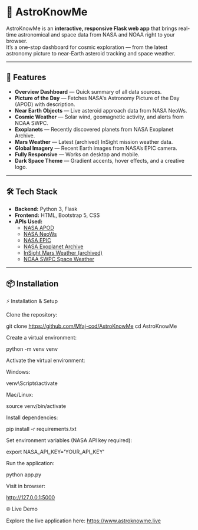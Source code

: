 # 🚀 AstroKnowMe

AstroKnowMe is an **interactive, responsive Flask web app** that brings real-time astronomical and space data from NASA and NOAA right to your browser.  
It’s a one-stop dashboard for cosmic exploration — from the latest astronomy picture to near-Earth asteroid tracking and space weather.

---

## 🌌 Features

- **Overview Dashboard** — Quick summary of all data sources.
- **Picture of the Day** — Fetches NASA's Astronomy Picture of the Day (APOD) with description.
- **Near Earth Objects** — Live asteroid approach data from NASA NeoWs.
- **Cosmic Weather** — Solar wind, geomagnetic activity, and alerts from NOAA SWPC.
- **Exoplanets** — Recently discovered planets from NASA Exoplanet Archive.
- **Mars Weather** — Latest (archived) InSight mission weather data.
- **Global Imagery** — Recent Earth images from NASA’s EPIC camera.
- **Fully Responsive** — Works on desktop and mobile.
- **Dark Space Theme** — Gradient accents, hover effects, and a creative logo.

---

## 🛠 Tech Stack

- **Backend:** Python 3, Flask
- **Frontend:** HTML, Bootstrap 5, CSS
- **APIs Used:**
  - [NASA APOD](https://api.nasa.gov/)
  - [NASA NeoWs](https://api.nasa.gov/)
  - [NASA EPIC](https://epic.gsfc.nasa.gov/)
  - [NASA Exoplanet Archive](https://exoplanetarchive.ipac.caltech.edu/)
  - [InSight Mars Weather (archived)](https://api.maas2.apollorion.com/)
  - [NOAA SWPC Space Weather](https://services.swpc.noaa.gov/)

---

## 📦 Installation
⚡ Installation & Setup

Clone the repository:

git clone https://github.com/Mfaj-cod/AstroKnowMe
cd AstroKnowMe

Create a virtual environment:

python -m venv venv


Activate the virtual environment:

Windows:

venv\Scripts\activate


Mac/Linux:

source venv/bin/activate


Install dependencies:

pip install -r requirements.txt


Set environment variables (NASA API key required):

export NASA_API_KEY='YOUR_API_KEY'


Run the application:

python app.py


Visit in browser:

http://127.0.0.1:5000

🌐 Live Demo

Explore the live application here: https://www.astroknowme.live
